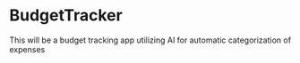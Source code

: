 # BudgetTracker
This will be a budget tracking app utilizing AI for automatic categorization of expenses
